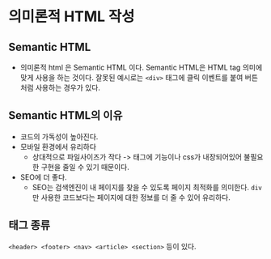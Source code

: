 # 의미론적 HTML 작성
## Semantic HTML
- 의미론적 html 은 Semantic HTML 이다. Semantic HTML은 HTML tag 의미에 맞게 사용을 하는 것이다. 잘못된 예시로는 `<div>` 태그에 클릭 이벤트를 붙여 버튼처럼 사용하는 경우가 있다.

## Semantic HTML의 이유
- 코드의 가독성이 높아진다.
- 모바일 환경에서 유리하다
  - 상대적으로 파일사이즈가 작다 -> 태그에 기능이나 css가 내장되어있어 불필요한 구현을 줄일 수 있기 때문이다.
- SEO에 더 좋다.
  - SEO는 검색엔진이 내 페이지를 찾을 수 있도록 페이지 최적화를 의미한다. `div`만 사용한 코드보다는 페이지에 대한 정보를 더 줄 수 있어 유리하다.

##  태그 종류
`<header> <footer> <nav> <article> <section>` 등이 있다.